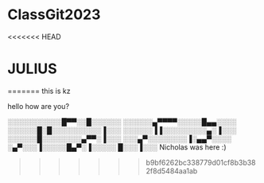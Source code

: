 # ClassGit2023

<<<<<<< HEAD



# JULIUS
=======
this is kz

hello how are you?

░░░░░░░░░░░█▀▀░░█░░░░░░
░░░░░░▄▀▀▀▀░░░░░█▄▄░░░░
░░░░░░█░█░░░░░░░░░░▐░░░
░░░░░░▐▐░░░░░░░░░▄░▐░░░
░░░░░░█░░░░░░░░▄▀▀░▐░░░
░░░▄▀░░░░░░░░▐░▄▄▀░░░░
░▄▀░░░▐░░░░░█▄▀░▐░░░░░
█░░░▐░░░
Nicholas was here :)
>>>>>>> b9bf6262bc338779d01cf8b3b382f8d5484aa1ab
